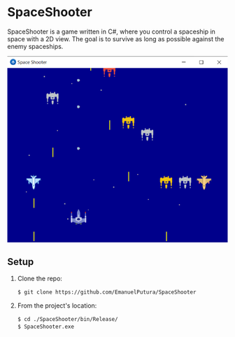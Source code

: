 # SpaceShooter
 SpaceShooter is a game written in C#, where you control a spaceship in space with a 2D view. The goal is to survive as long as possible against the enemy spaceships.
 
 ![Game](https://github.com/EmanuelPutura/SpaceShooter/blob/main/img/game.png)
 
 
 ## Setup
 1. Clone the repo:
    ```sh
    $ git clone https://github.com/EmanuelPutura/SpaceShooter
    ```
 2. From the project's location:
    ```sh
    $ cd ./SpaceShooter/bin/Release/
    $ SpaceShooter.exe
    ```
